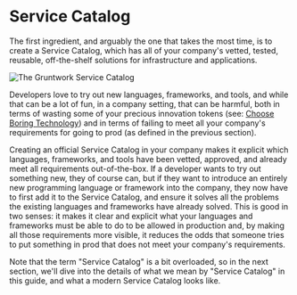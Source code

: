 # Service Catalog

The first ingredient, and arguably the one that takes the most time, is to create a Service Catalog, which has all of
your company's vetted, tested, reusable, off-the-shelf solutions for infrastructure and applications.

![The Gruntwork Service Catalog](/img/guides/production-framework/gruntwork-service-catalog-api.png)

Developers love to try out new languages, frameworks, and tools, and while that can be a lot of fun, in a company
setting, that can be harmful, both in terms of wasting some of your precious innovation tokens (see: [Choose Boring
Technology](http://boringtechnology.club/)) and in terms of failing to meet all your company's requirements for going
to prod (as defined in the previous section).

Creating an official Service Catalog in your company makes it explicit which languages, frameworks, and tools have been
vetted, approved, and already meet all requirements out-of-the-box. If a developer wants to try out something new, they
of course can, but if they want to introduce an entirely new programming language or framework into the company, they
now have to first add it to the Service Catalog, and ensure it solves all the problems the existing languages and
frameworks have already solved. This is good in two senses: it makes it clear and explicit what your languages and
frameworks must be able to do to be allowed in production and, by making all those requirements more visible, it
reduces the odds that someone tries to put something in prod that does not meet your company's requirements.

Note that the term "Service Catalog" is a bit overloaded, so in the next section, we'll dive into the details of what we
mean by "Service Catalog" in this guide, and what a modern Service Catalog looks like.
